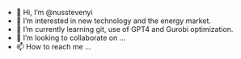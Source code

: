 - 👋 Hi, I’m @nusstevenyi
- 👀 I’m interested in new technology and the energy market.
- 🌱 I’m currently learning git, use of GPT4 and Gurobi optimization. 
- 💞️ I’m looking to collaborate on ...
- 📫 How to reach me ...

<!---
nusstevenyi/nusstevenyi is a ✨ special ✨ repository because its `README.md` (this file) appears on your GitHub profile.
You can click the Preview link to take a look at your changes.
--->
